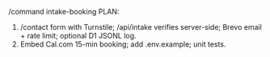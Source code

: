 /command intake-booking
PLAN:
1) /contact form with Turnstile; /api/intake verifies server-side; Brevo email + rate limit; optional D1 JSONL log.
2) Embed Cal.com 15-min booking; add .env.example; unit tests.
